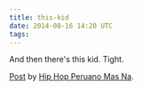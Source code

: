 ```yaml
---
title: this-kid
date: 2014-08-16 14:20 UTC
tags:
---
```


And then there's this kid. Tight.

<div id="fb-root"></div> <script>(function(d, s, id) { var js, fjs = d.getElementsByTagName(s)[0]; if (d.getElementById(id)) return; js = d.createElement(s); js.id = id; js.src = "//connect.facebook.net/en_US/all.js#xfbml=1"; fjs.parentNode.insertBefore(js, fjs); }(document, 'script', 'facebook-jssdk'));</script>
<div class="fb-post" data-href="https://www.facebook.com/photo.php?v=860445030646179" data-width="466"><div class="fb-xfbml-parse-ignore"><a href="https://www.facebook.com/photo.php?v=860445030646179">Post</a> by <a href="https://www.facebook.com/hiphopperuanomasna">Hip Hop Peruano Mas Na</a>.</div></div>


